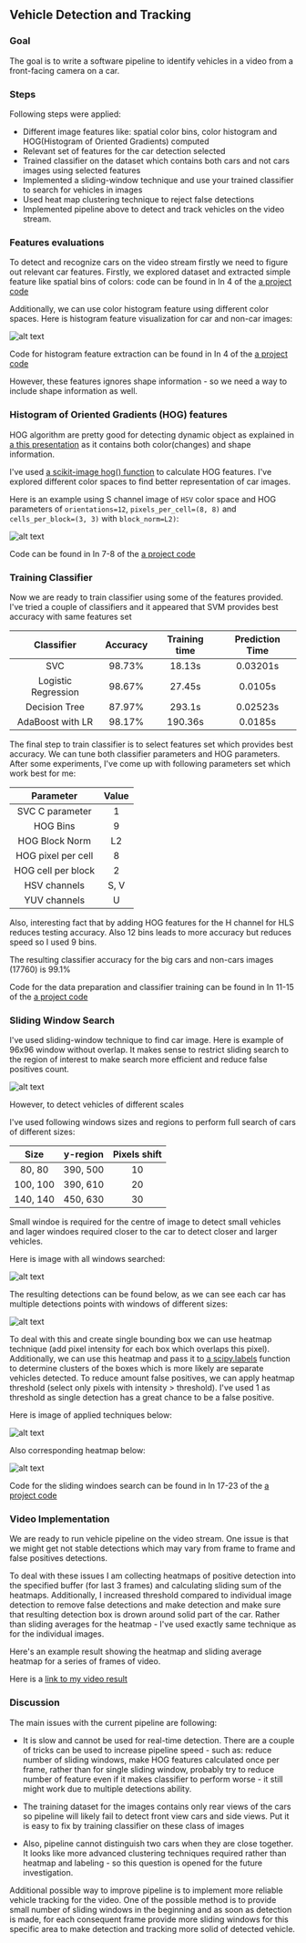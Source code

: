 ## Vehicle Detection and Tracking


### Goal
The goal is to write a software pipeline to identify vehicles in a video from a front-facing camera on a car. 


### Steps
Following steps were applied:

* Different image features like: spatial color bins, color histogram and HOG(Histogram of Oriented Gradients) computed 
* Relevant set of features for the car detection selected
* Trained classifier on the dataset which contains both cars and not cars images using selected features
* Implemented a sliding-window technique and use your trained classifier to search for vehicles in images
* Used heat map clustering technique to reject false detections  
* Implemented pipeline above to detect and track vehicles on the video stream.
 
[//]: # (Image References)
[image1]: ./output_images/histogram.png
[image2]: ./output_images/heatmap.png
[image3]: ./output_images/hog.png
[image4]: ./output_images/windows_search.png
[image5]: ./output_images/multiple_windows_search.png
[image6]: ./output_images/multiple_detections.png
[image7]: ./output_images/single_detection.png
[image8]: ./output_images/video.png
[video1]: ./project_video.mp4


### Features evaluations

To detect and recognize cars on the video stream firstly we need to figure out relevant car features. Firstly, we explored dataset and extracted simple feature like spatial bins of colors: code can be found in In 4 of the [a project code](sdc-vehicle-detection-and-tracking.ipynb)

Additionally, we can use color histogram feature using different color spaces. Here is histogram feature visualization for car and non-car images:

![alt text][image1]

Code for histogram feature extraction can be found in In 4 of the [a project code](sdc-vehicle-detection-and-tracking.ipynb)

However, these features ignores shape information - so we need a way to include shape information as well. 

### Histogram of Oriented Gradients (HOG) features

HOG algorithm are pretty good for detecting dynamic object as explained in [a this presentation](https://www.youtube.com/watch?v=7S5qXET179I) as it contains both color(changes) and shape information.

I've used [a scikit-image hog() function](http://scikit-image.org/docs/dev/auto_examples/features_detection/plot_hog.html) to calculate HOG features. I've explored different color spaces to find better representation of car images.

Here is an example using S channel image of `HSV` color space and HOG parameters of `orientations=12`, `pixels_per_cell=(8, 8)` and `cells_per_block=(3, 3)` with `block_norm=L2)`:

![alt text][image3]

Code can be found in In 7-8 of the [a project code](sdc-vehicle-detection-and-tracking.ipynb)

### Training Classifier 

Now we are ready to train classifier using some of the features provided. I've tried a couple of classifiers and it appeared that SVM provides best accuracy with same features set

| Classifier         | Accuracy      | Training time | Prediction Time |
|:-------------------:|:-------------:|:-------------:| :--------------: 
| SVC                 | 98.73%        |  18.13s       | 0.03201s       |
| Logistic Regression | 98.67%        |  27.45s       | 0.0105s        |
| Decision Tree       | 87.97%        |  293.1s       | 0.02523s       |
| AdaBoost with LR    | 98.17%        |  190.36s      | 0.0185s        |

The final step to train classifier is to select features set which provides best accuracy. We can tune both classifier parameters and HOG parameters. After some experiments, I've come up with following parameters set which work best for me:


| Parameter           | Value         | 
|:-------------------:|:-------------:|
| SVC C parameter     | 1             | 
| HOG Bins            | 9             | 
| HOG Block Norm      | L2            | 
| HOG pixel per cell  | 8             |
| HOG cell per block  | 2             |
| HSV channels        | S, V          |
| YUV channels        | U             |

Also, interesting fact that by adding HOG features for the H channel for HLS reduces testing accuracy. Also 12 bins leads to more accuracy but reduces speed so I used 9 bins.

The resulting classifier accuracy for the big cars and non-cars images (17760) is 99.1%

Code for the data preparation and classifier training can be found in In 11-15 of the [a project code](sdc-vehicle-detection-and-tracking.ipynb)

### Sliding Window Search

I've used sliding-window technique to find car image. Here is example of 96x96 window without overlap. It makes sense to restrict sliding search to the region of interest to make search more efficient and reduce false positives count.

![alt text][image4]

However, to detect vehicles of different scales 

I've used following windows sizes and regions to perform full search of cars of different sizes:

| Size          | y-region      |  Pixels shift |
|:-------------:|:-------------:|:-------------:| 
| 80, 80        | 390, 500      |  10           |
| 100, 100      | 390, 610      |  20           |
| 140, 140      | 450, 630      |  30           |

Small windoe is required  for the centre of image to detect small vehicles and lager windoes required closer to the car to detect closer and larger vehicles.

Here is image with all windows searched:

![alt text][image5]

The resulting detections can be found below, as we can see each car has multiple detections points with windows of different sizes:

![alt text][image6]

To deal with this and create single bounding box we can use heatmap technique (add pixel intensity for each box which overlaps this pixel). Additionally, we can use this heatmap and pass it to [a scipy.labels]('https://docs.scipy.org/doc/scipy-0.16.0/reference/generated/scipy.ndimage.measurements.label.html) function to determine clusters of the boxes which is more likely are separate vehicles detected. To reduce amount false positives, we can apply heatmap threshold (select only pixels with intensity > threshold). I've used 1 as threshold as single detection has a great chance to be a false positive.

Here is image of applied techniques below:

![alt text][image7]

Also corresponding heatmap below:

![alt text][image2]

Code for the sliding windoes search can be found in In 17-23 of the [a project code](sdc-vehicle-detection-and-tracking.ipynb)

### Video Implementation

We are ready to run vehicle pipeline on the video stream. One issue is that we might get not stable detections which may vary from frame to frame and false positives detections.

To deal with these issues I am collecting heatmaps of positive detection into the specified buffer (for last 3 frames) and calculating sliding sum of the heatmaps. Additionally, I increased threshold compared to individual image detection to remove false detections and make detection and make sure that resulting detection box is drown around solid part of the car. Rather than sliding averages for the heatmap - I've used exactly same technique as for the individual images.  

Here's an example result showing the heatmap and sliding average heatmap for a series of frames of video.

Here is a [link to my video result](./project_video_updated.mp4)

### Discussion

The main issues with the current pipeline are following:

* It is slow and cannot be used for real-time detection. There are a couple of tricks can be used to increase pipeline speed - such as: reduce number of sliding windows, make HOG features calculated once per frame, rather than for single sliding window, probably try to reduce number of feature even if it makes classifier to perform worse - it still might work due to multiple detections ability.
 
* The training dataset for the images contains only rear views of the cars so pipeline will likely fail to detect front view cars and side views. Put it is easy to fix by training classifier on these class of images 

* Also, pipeline cannot distinguish two cars when they are close together. It looks like more advanced clustering techniques required rather than heatmap and labeling - so this question is opened for the future investigation.

Additional possible way to improve pipeline is to implement more reliable vehicle tracking for the video. One of the possible method is to provide small number of sliding windows in the beginning and as soon as detection is made, for each consequent frame provide more sliding windows for this specific area to make detection and tracking more solid of detected vehicle.   



